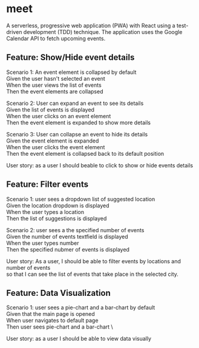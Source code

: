 # meet
A serverless, progressive web application (PWA) with React using a test-driven development (TDD) technique. The application uses the Google Calendar API to fetch upcoming events.

## Feature: Show/Hide event details

  Scenario 1: An event element is collapsed by default \
      Given the user hasn't selected an event \
      When the user views the list of events \
      Then the event elements are collapsed 
   
  Scenario 2: User can expand an event to see its details \
     Given the list of events is displayed \
When the user clicks on an event element \
Then the event element is expanded to show more details
     
  Scenario 3: User can collapse an event to hide its details \
     Given the event element is expanded \
When the user clicks the event element \
Then the event element is collapsed back to its default position
     
  User story: as a user I should beable to click to show or hide events details

## Feature: Filter events 
Scenario 1: user sees a dropdown list of suggested location \
     Given the location dropdown is displayed \
When the user types a location \
Then the list of suggestions is displayed

  Scenario 2: user sees a the specified number of events \
    Given the number of events textfield is displayed \
When the user types number \
Then the specified nubmer of events is displayed

  User story: As a user, 
  I should be able to filter events by locations and number of events \
  so that I can see the list of events that take place in the selected city.
    

## Feature: Data Visualization 

  Scenario 1: user sees a pie-chart and a bar-chart by default \
     Given that the main page is opened  \
     When user navigates to default page \
     Then user sees pie-chart and a bar-chart \
     
  User story: as a user I should be able to view data visually 
 
